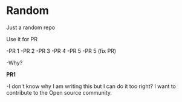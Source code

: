 # Random
Just a random repo

Use it for PR

-PR 1
-PR 2
-PR 3
-PR 4
-PR 5
-PR 5 (fix PR)


-Why?


__PR1__

-I don't know why I am writing this but I can do it too right? I want to contribute to the Open source community.


